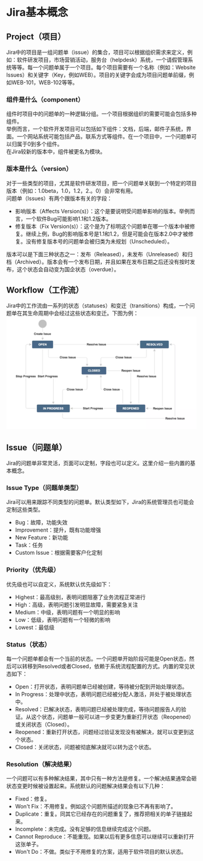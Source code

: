 # Jira基本概念

## Project（项目）
Jira中的项目是一组问题单（issue）的集合，项目可以根据组织需求来定义，例如：软件研发项目，市场营销活动，服务台（helpdesk）系统，一个请假管理系统等等。每一个问题单属于一个项目。每个项目需要有一个名称（例如：Website Issues）和关键字（Key，例如WEB）。项目的关键字会成为项目问题单前缀，例如WEB-101，WEB-102等等。
### 组件是什么（component）
组件时项目中的问题单的一种逻辑分组。一个项目根据组织的需要可能会包括多种组件。<br />举例而言，一个软件开发项目可以包括如下组件：文档，后端，邮件子系统，界面。一个网站系统可能包括产品，联系方式等组件。在一个项目中，一个问题单可以归属于0到多个组件。<br />在Jira较新的版本中，组件被更名为模块。
### 版本是什么（version）
对于一些类型的项目，尤其是软件研发项目，把一个问题单关联到一个特定的项目版本（例如：1.0beta，1.0，1.2，2.。0）会非常有用。<br />问题单（Issues）有两个跟版本有关的字段：

- 影响版本（Affects Version(s)）：这个是要说明受问题单影响的版本。举例而言，一个软件Bug可能影响1.1和1.2版本。
- 修复版本（Fix Version(s)）：这个是为了标明这个问题单在哪一个版本中被修复。继续上例，Bug的影响版本号是1.1和1.2，但是可能会在版本2.0中才被修复。没有修复版本号的问题单会被归类为未规划（Unscheduled）。

版本可以是下面三种状态之一：发布（Released），未发布（Unreleased）和归档（Archived）。版本会有一个发布日期，并且如果在发布日期之后还没有按时发布，这个状态会自动变为国企状态（overdue）。
## Workflow（工作流）
Jira中的工作流由一系列的状态（statuses）和变迁（transitions）构成，一个问题单在其生命周期中会经过这些状态和变迁。下图为例：<br />![Jira工作流.webp](./Jira基本概念/1658763302338-b97f881e-156f-41de-bf4d-ebb5bf7d943d.webp)
## Issue（问题单）
Jira的问题单非常灵活，页面可以定制，字段也可以定义。这里介绍一些内置的基本概念。
### Issue Type（问题单类型）
Jira可以用来跟踪不同类型的问题单。默认类型如下，Jira的系统管理员也可能会定制这些类型。

- Bug：故障，功能失效
- Improvement：提升，既有功能增强
- New Feature：新功能
- Task：任务
- Custom Issue：根据需要客户化定制
### Priority（优先级）
优先级也可以自定义，系统默认优先级如下：

- Highest：最高级别，表明问题阻塞了业务流程正常进行
- High：高级，表明问题引发明显故障，需要紧急关注
- Medium：中级，表明问题有一个明显的影响
- Low：低级，表明问题有一个轻微的影响
- Lowest：最低级
### Status（状态）
每一个问题单都会有一个当前的状态。一个问题单开始阶段可能是Open状态，然后可以转移到Resolved或者Closed，依赖于系统流程配置的方式。内置的常见状态如下：

- Open：打开状态，表明问题单已经被创建，等待被分配到开始处理状态。
- In Progress：处理中状态，表明问题已经被分配人激活，并处于被处理状态中。
- Resolved：已解决状态，表明问题已经被处理完成，等待问题报告人的验证。从这个状态，问题单一般可以进一步变更为重新打开状态（Reopened）或关闭状态（Closed）。
- Reopened：重新打开状态，问题经过验证发现没有被解决，就可以变更到这个状态。
- Closed：关闭状态，问题被彻底解决就可以转为这个状态。
### Resolution（解决结果）
一个问题可以有多种解决结果，其中只有一种方法是修复。一个解决结果通常会砸状态变更时候被设置起来。系统默认的问题解决结果会有以下几种：

- Fixed：修复。
- Won't Fix：不用修复。例如这个问题所描述的现象已不再有影响了。
- Duplicate：重复。同其它已经存在的问题重复了，推荐把相关的单子链接起来。
- Incomplete：未完成。没有足够的信息继续完成这个问题。
- Cannot Reproduce：不能重现。如果以后有更多信息可以继续可以重新打开这张单子。
- Won't Do：不做。类似于不用修复的方案，适用于软件项目的默认状态。
